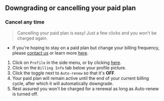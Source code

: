 ## Downgrading or cancelling your paid plan

### Cancel any time

> Cancelling your paid plan is easy! Just a few clicks and you won't be charged again.

* If you're hoping to stay on a paid plan but change your billing frequency, please [contact us](https://savviest.com/help/contact) or learn more [here](https://savviest.com/help/article/changing-your-billing-frequency).

1. Click on `Profile` in the side menu, or by clicking [here](https://savviest.com/app/profile).
2. Click on the `Billing Info` tab below your profile picture.
3. Click the toggle next to `Auto-renew` so that it's **OFF**.
4. Your paid plan will remain active until the end of your current billing cycle, after which it will automatically downgrade.
5. Rest assured you won't be charged for a renewal as long as Auto-renew is turned off.
